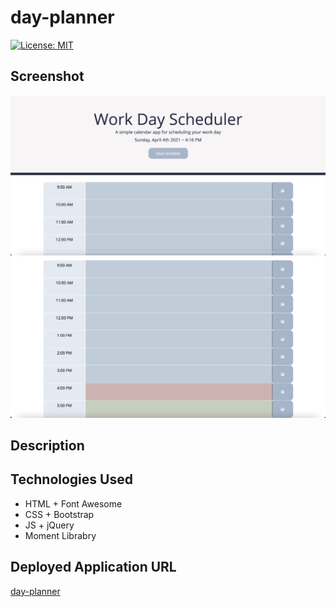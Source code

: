 # day-planner


[![License: MIT](https://img.shields.io/badge/License-MIT-yellow.svg)](https://opensource.org/licenses/MIT)


## Screenshot
![alt text](assets/images/final-page-1.png)
![alt text](assets/images/final-page-2.png)


## Description 


## Technologies Used 
- HTML + Font Awesome 
- CSS + Bootstrap 
- JS + jQuery
- Moment Librabry



## Deployed Application URL
[day-planner](https://ssharmin0029.github.io/day-planner/)